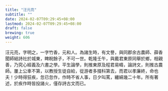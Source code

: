 ```yaml
---
title: "汪元亮"
subtitle: ""
date: 2024-02-07T09:29:45+08:00
lastmod: 2024-02-07T09:29:45+08:00
draft: false
brewing: true
weight: 606
---
```



汪元亮，字明之，一字竹香，元和人。為諸生時，有文譽，與同郡余古農師、薛香聞師結詩社於城東，睥睨餘子，不可一世。乾隆壬午，與戴君東原同舉於鄉，相親善，乃究心經義及六書之學。平生論學，則推東原及程君易疇，論詩文，則推古農師。屢上公車不第，以教授生徒自給，從游者多掇科第去，而君以孝廉終，命也夫！少時得狂疾，忽已忽作，作時不省人事，日夕叫罵，纏綿幾二十年。所有著述，於疾作時皆投諸火，僅存詩古文而已。